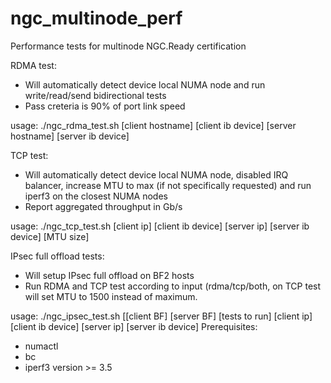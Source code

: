 # ngc_multinode_perf
Performance tests for multinode NGC.Ready certification

RDMA test:
* Will automatically detect device local NUMA node and run write/read/send bidirectional tests
* Pass creteria is 90% of port link speed

usage: ./ngc_rdma_test.sh [client hostname] [client ib device] [server hostname] [server ib device]
  
TCP test:
* Will automatically detect device local NUMA node, disabled IRQ balancer, increase MTU to max (if not specifically requested) and run iperf3 on the closest NUMA nodes 
* Report aggregated throughput in Gb/s

usage: ./ngc_tcp_test.sh [client ip] [client ib device] [server ip] [server ib device] [MTU size]
  
IPsec full offload tests:
* Will setup IPsec full offload on BF2 hosts
* Run RDMA and TCP test according to input (rdma/tcp/both, on TCP test will set MTU to 1500 instead of maximum.

usage: ./ngc_ipsec_test.sh [[client BF] [server BF] [tests to run] [client ip] [client ib device] [server ip] [server ib device]
Prerequisites:
* numactl
* bc
* iperf3 version >= 3.5



  
  
